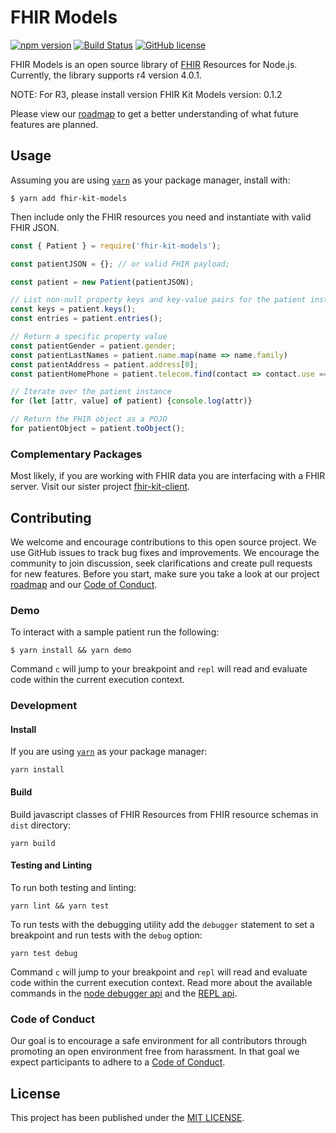 # FHIR Models
[![npm version](https://badge.fury.io/js/fhir-kit-models.svg)](https://badge.fury.io/js/fhir-kit-models)
[![Build Status](https://travis-ci.org/Vermonster/fhir-kit-models.svg?branch=master)](https://travis-ci.org/Vermonster/fhir-kit-models)
[![GitHub license](https://img.shields.io/github/license/Vermonster/fhir-kit-models.svg)](https://github.com/Vermonster/fhir-kit-models/blob/master/LICENSE)

FHIR Models is an open source library of [FHIR](http://www.hl7.org/fhir/)
Resources for Node.js. Currently, the library supports r4 version 4.0.1.

NOTE: For R3, please install version FHIR Kit Models version: 0.1.2

Please view our [roadmap](ROADMAP.md) to get a better understanding of what
future features are planned.

## Usage

Assuming you are using [`yarn`](https://yarnpkg.com/lang/en/) as your package
manager, install with:

```
$ yarn add fhir-kit-models
```
Then include only the FHIR resources you need and instantiate with valid FHIR
JSON.

```javascript
const { Patient } = require('fhir-kit-models');

const patientJSON = {}; // or valid FHIR payload;

const patient = new Patient(patientJSON);

// List non-null property keys and key-value pairs for the patient instance
const keys = patient.keys();
const entries = patient.entries();

// Return a specific property value
const patientGender = patient.gender;
const patientLastNames = patient.name.map(name => name.family)
const patientAddress = patient.address[0];
const patientHomePhone = patient.telecom.find(contact => contact.use === 'home');

// Iterate over the patient instance
for (let [attr, value] of patient) {console.log(attr)}

// Return the FHIR object as a POJO
for patientObject = patient.toObject();
 ```


### Complementary Packages

Most likely, if you are working with FHIR data you are interfacing with a FHIR
server. Visit our sister project
[fhir-kit-client](https://github.com/Vermonster/fhir-kit-client).

## Contributing

We welcome and encourage contributions to this open source project. We use
GitHub issues to track bug fixes and improvements. We encourage the community
to join discussion, seek clarifications and create pull requests for new
features. Before you start, make sure you take a look at our project
[roadmap](ROADMAP.md) and our [Code of Conduct](CODE_OF_CONDUCT.md).

### Demo
To interact with a sample patient run the following:

 ```
 $ yarn install && yarn demo
 ```
Command `c` will jump to your breakpoint and `repl` will read and evaluate code
within the current execution context.

### Development
#### Install
If you are using [`yarn`](https://yarnpkg.com/lang/en/) as your package manager:
```
yarn install
```


#### Build
Build javascript classes of FHIR Resources from FHIR resource schemas in `dist`
directory:
```
yarn build
```

#### Testing and Linting

To run both testing and linting:
```
yarn lint && yarn test
```

To run tests with the debugging utility add the `debugger` statement to set a
breakpoint and run tests with the `debug` option:
```
yarn test debug
```

Command `c` will jump to your breakpoint and `repl` will read and evaluate code
within the current execution context. Read more about the available commands in
the [node debugger api](https://nodejs.org/api/debugger.html#debugger_stepping)
and the
[REPL api](https://nodejs.org/api/repl.html#repl_commands_and_special_keys).

### Code of Conduct

Our goal is to encourage a safe environment for all contributors through
promoting an open environment free from harassment. In that goal we expect
participants to adhere to a [Code of Conduct](CODE_OF_CONDUCT.md).

## License

This project has been published under the [MIT LICENSE](LICENSE).
